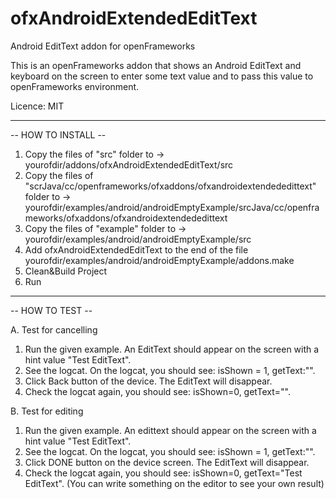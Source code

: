 # ofxAndroidExtendedEditText
Android EditText addon for openFrameworks

This is an openFrameworks addon that shows an Android EditText and keyboard on the screen to enter some text value and to pass this value to openFrameworks environment.

Licence: MIT

----
-- HOW TO INSTALL --

1. Copy the files of "src" folder to -> yourofdir/addons/ofxAndroidExtendedEditText/src
2. Copy the files of "scrJava/cc/openframeworks/ofxaddons/ofxandroidextendededittext" folder to -> yourofdir/examples/android/androidEmptyExample/srcJava/cc/openframeworks/ofxaddons/ofxandroidextendededittext
3. Copy the files of "example" folder to -> yourofdir/examples/android/androidEmptyExample/src
4. Add ofxAndroidExtendedEditText to the end of the file yourofdir/examples/android/androidEmptyExample/addons.make
5. Clean&Build Project
6. Run

----
-- HOW TO TEST --

A. Test for cancelling

1. Run the given example. An EditText should appear on the screen with a hint value "Test EditText".
2. See the logcat. On the logcat, you should see: isShown = 1, getText:"".
3. Click Back button of the device. The EditText will disappear.
4. Check the logcat again, you should see: isShown=0, getText="".

B. Test for editing

1. Run the given example. An edittext should appear on the screen with a hint value "Test EditText".
2. See the logcat. On the logcat, you should see: isShown = 1, getText:"".
3. Click DONE button on the device screen. The EditText will disappear.
4. Check the logcat again, you should see: isShown=0, getText="Test EditText".
(You can write something on the editor to see your own result)

